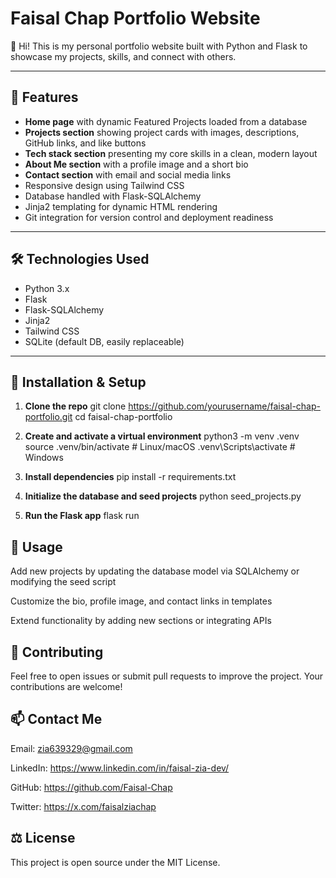 # Faisal Chap Portfolio Website

👋 Hi! This is my personal portfolio website built with Python and Flask to showcase my projects, skills, and connect with others.

---

## 🚀 Features

- **Home page** with dynamic Featured Projects loaded from a database  
- **Projects section** showing project cards with images, descriptions, GitHub links, and like buttons  
- **Tech stack section** presenting my core skills in a clean, modern layout  
- **About Me section** with a profile image and a short bio  
- **Contact section** with email and social media links  
- Responsive design using Tailwind CSS  
- Database handled with Flask-SQLAlchemy  
- Jinja2 templating for dynamic HTML rendering  
- Git integration for version control and deployment readiness  

---

## 🛠️ Technologies Used

- Python 3.x  
- Flask  
- Flask-SQLAlchemy  
- Jinja2  
- Tailwind CSS  
- SQLite (default DB, easily replaceable)  

---

## 💾 Installation & Setup

1. **Clone the repo**
   git clone https://github.com/yourusername/faisal-chap-portfolio.git
   cd faisal-chap-portfolio


2.  **Create and activate a virtual environment**
python3 -m venv .venv
source .venv/bin/activate  # Linux/macOS
.venv\Scripts\activate     # Windows


3.  **Install dependencies**
pip install -r requirements.txt

4.  **Initialize the database and seed projects**
python seed_projects.py

5.  **Run the Flask app**
flask run


## 🎯 Usage
Add new projects by updating the database model via SQLAlchemy or modifying the seed script

Customize the bio, profile image, and contact links in templates

Extend functionality by adding new sections or integrating APIs



## 🤝 Contributing
Feel free to open issues or submit pull requests to improve the project. Your contributions are welcome!

## 📫 Contact Me
Email: zia639329@gmail.com

LinkedIn: https://www.linkedin.com/in/faisal-zia-dev/

GitHub: https://github.com/Faisal-Chap

Twitter: https://x.com/faisalziachap

##  ⚖️ License
This project is open source under the MIT License.
